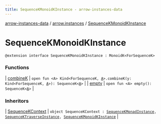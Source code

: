 ```yaml
---
title: SequenceKMonoidKInstance - arrow-instances-data
---
```


[arrow-instances-data](../../index.html) / [arrow.instances](../index.html) / [SequenceKMonoidKInstance](./index.html)

# SequenceKMonoidKInstance

`@extension interface SequenceKMonoidKInstance : MonoidK<ForSequenceK>`

### Functions

| [combineK](combine-k.html) | `open fun <A> Kind<ForSequenceK, `[`A`](combine-k.html#A)`>.combineK(y: Kind<ForSequenceK, `[`A`](combine-k.html#A)`>): SequenceK<`[`A`](combine-k.html#A)`>` |
| [empty](empty.html) | `open fun <A> empty(): SequenceK<`[`A`](empty.html#A)`>` |

### Inheritors

| [SequenceKContext](../-sequence-k-context/index.html) | `object SequenceKContext : `[`SequenceKMonadInstance`](../-sequence-k-monad-instance/index.html)`, `[`SequenceKTraverseInstance`](../-sequence-k-traverse-instance/index.html)`, `[`SequenceKMonoidKInstance`](./index.html) |

